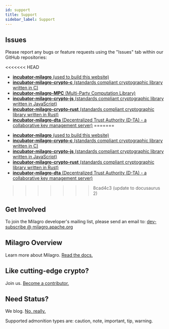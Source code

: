 ```yaml
---
id: support
title: Support
sidebar_label: Support
---
```

## Issues

Please report any bugs or feature requests using the "Issues" tab within our GitHub repositories:

<<<<<<< HEAD
* [**incubator-milagro** (used to build this website)](https://github.com/apache/incubator-milagro/issues)
* [**incubator-milagro-crypto-c** (standards compliant cryptographic library written in C)](https://github.com/apache/incubator-milagro-crypto-c/issues)
* [**incubator-milagro-MPC** (Multi-Party Computation Library)](https://github.com/apache/incubator-milagro-MPC/issues)
* [**incubator-milagro-crypto-js** (standards compliant cryptographic library written in JavaScript)](https://github.com/apache/incubator-milagro-crypto-js/issues)
* [**incubator-milagro-crypto-rust** (standards compliant cryptographic library written in Rust)](https://github.com/apache/incubator-milagro-crypto-rust/issues)
* [**incubator-milagro-dta** (Decentralized Trust Authority (D-TA) - a collaborative key management server)](https://github.com/apache/incubator-milagro-dta/issues)
=======
-   [**incubator-milagro** (used to build this website)](https://github.com/apache/incubator-milagro/issues)
-   [**incubator-milagro-crypto-c** (standards compliant cryptographic library written in C)](https://github.com/apache/incubator-milagro-crypto-c/issues)
-   [**incubator-milagro-crypto-js** (standards compliant cryptographic library written in JavaScript)](https://github.com/apache/incubator-milagro-crypto-js/issues)
-   [**incubator-milagro-crypto-rust** (standards compliant cryptographic library written in Rust)](https://github.com/apache/incubator-milagro-crypto-rust/issues)
-   [**incubator-milagro-dta** (Decentralized Trust Authority (D-TA) - a collaborative key management server)](https://github.com/apache/incubator-milagro-dta/issues)
>>>>>>> 8cad4c3 (update to docusaurus 2)

## Get Involved

To join the Milagro developer's mailing list, please send an email to:
<a href="mailto:dev-subscribe@milagro.apache.org?Subject=Subscribe" target="_top">dev-subscribe @ milagro.apache.org</a>

## Milagro Overview

Learn more about Milagro.  [Read the docs.](milagro-intro.md)

## Like cutting-edge crypto?

Join us.  [Become a contributor.](contributor-guide.md)

## Need Status?

We blog. [No, really.](http://milagro.apache.org/blog/)


Supported admonition types are: caution, note, important, tip, warning.

